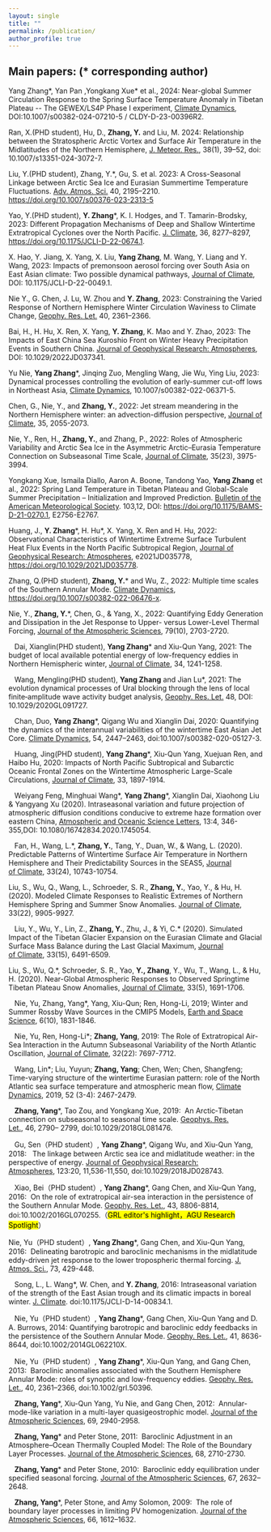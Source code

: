 ```yaml
---
layout: single
title: ""
permalink: /publication/
author_profile: true
---
```


## Main papers: (* corresponding author)

   Yang Zhang*, Yan Pan ,Yongkang Xue* et al., 2024: Near-global Summer Circulation Response to the Spring Surface Temperature Anomaly in Tibetan Plateau -- The GEWEX/LS4P Phase I experiment, <u>Climate Dynamics</u>, DOI:10.1007/s00382-024-07210-5 / CLDY-D-23-00396R2.

   Ran, X.(PHD student), Hu, D., **Zhang, Y.** and Liu, M. 2024: Relationship between the Stratospheric Arctic Vortex and Surface Air Temperature in the Midlatitudes of the Northern Hemisphere, <u>J. Meteor. Res.</u>, 38(1), 39–52, doi: 10.1007/s13351-024-3072-7. 

   Liu, Y.(PHD student), Zhang, Y.*, Gu, S. et al. 2023: A Cross-Seasonal Linkage between Arctic Sea Ice and Eurasian Summertime Temperature Fluctuations. <u>Adv. Atmos. Sci.</u> 40, 2195–2210. https://doi.org/10.1007/s00376-023-2313-5

   Yao, Y.(PHD student), **Y. Zhang***, K. I. Hodges, and T. Tamarin-Brodsky, 2023: Different Propagation Mechanisms of Deep and Shallow Wintertime Extratropical Cyclones over the North Pacific. <u>J. Climate</u>, 36, 8277–8297, https://doi.org/10.1175/JCLI-D-22-0674.1.

   X. Hao, Y. Jiang, X. Yang, X. Liu, **Yang Zhang**, M. Wang, Y. Liang and Y. Wang, 2023: Impacts of premonsoon aerosol forcing over South Asia on East Asian climate: Two possible dynamical pathways, <u>Journal of Climate</u>, DOI: 10.1175/JCLI-D-22-0049.1.
   
   Nie Y., G. Chen, J. Lu, W. Zhou and **Y. Zhang**, 2023: Constraining the Varied Response of Northern Hemisphere Winter Circulation Waviness to Climate Change, <u>Geophy. Res. Let.</u> 40, 2361–2366.

   Bai, H., H. Hu, X. Ren, X. Yang, **Y. Zhang**, K. Mao and Y. Zhao, 2023: The Impacts of East China Sea Kuroshio Front on Winter Heavy Precipitation Events in Southern China. <u>Journal of Geophysical Research: Atmospheres</u>, DOI: 10.1029/2022JD037341.

   Yu Nie, **Yang Zhang***, Jinqing Zuo, Mengling Wang, Jie Wu, Ying Liu, 2023: Dynamical processes controlling the evolution of early-summer cut-off lows in Northeast Asia, <u>Climate Dynamics</u>, 10.1007/s00382-022-06371-5.

   Chen, G., Nie, Y., and **Zhang, Y.**, 2022: Jet stream meandering in the Northern Hemisphere winter: an advection-diffusion perspective, <u>Journal of Climate</u>, 35, 2055-2073. 

   Nie, Y., Ren, H., **Zhang, Y.**, and Zhang, P., 2022: Roles of Atmospheric Variability and Arctic Sea Ice in the Asymmetric Arctic–Eurasia Temperature Connection on Subseasonal Time Scale, <u>Journal of Climate</u>, 35(23), 3975-3994.

   Yongkang Xue, Ismaila Diallo, Aaron A. Boone, Tandong Yao, **Yang Zhang** et al., 2022: Spring Land Temperature in Tibetan Plateau and Global-Scale Summer Precipitation – Initialization and Improved Prediction. <u>Bulletin of the American Meteorological Society</u>. 103,12, DOI: https://doi.org/10.1175/BAMS-D-21-0270.1, E2756-E2767.

   Huang, J., **Y. Zhang***, H. Hu*, X. Yang, X. Ren and H. Hu, 2022: Observational Characteristics of Wintertime Extreme Surface Turbulent Heat Flux Events in the North Pacific Subtropical Region, <u>Journal of Geophysical Research: Atmospheres</u>, e2021JD035778, https://doi.org/10.1029/2021JD035778.

   Zhang, Q.(PHD student), **Zhang, Y.*** and Wu, Z., 2022: Multiple time scales of the Southern Annular Mode. <u>Climate Dynamics</u>, https://doi.org/10.1007/s00382-022-06476-x.

   Nie, Y., **Zhang, Y.***, Chen, G., & Yang, X., 2022: Quantifying Eddy Generation and Dissipation in the Jet Response to Upper- versus Lower-Level Thermal Forcing, <u>Journal of the Atmospheric Sciences</u>, 79(10), 2703-2720. 

   Dai, Xianglin(PHD student), **Yang Zhang*** and Xiu-Qun Yang, 2021: The budget of local available potential energy of low-frequency eddies in Northern Hemispheric winter, <u>Journal of Climate</u>, 34, 1241-1258.

   Wang, Mengling(PHD student), **Yang Zhang** and Jian Lu*, 2021: The evolution dynamical processes of Ural blocking through the lens of local finite‐amplitude wave activity budget analysis, <u>Geophy. Res. Let.</u> 48, DOI: 10.1029/2020GL091727.
   
   Chan, Duo, **Yang Zhang***, Qigang Wu and Xianglin Dai, 2020: Quantifying the dynamics of the interannual variabilities of the wintertime East Asian Jet Core. <u>Climate Dynamics</u>, 54, 2447–2463, doi:10.1007/s00382-020-05127-3.
   
   Huang, Jing(PHD student), **Yang Zhang***, Xiu-Qun Yang, Xuejuan Ren, and Haibo Hu, 2020: Impacts of North Pacific Subtropical and Subarctic Oceanic Frontal Zones on the Wintertime Atmospheric Large-Scale Circulations, <u>Journal of Climate</u>, 33, 1897-1914.
   
   Weiyang Feng, Minghuai Wang*, **Yang Zhang***, Xianglin Dai, Xiaohong Liu & Yangyang Xu (2020). Intraseasonal variation and future projection of atmospheric diffusion conditions conducive to extreme haze formation over eastern China, <u>Atmospheric and Oceanic Science Letters</u>, 13:4, 346-355,DOI: 10.1080/16742834.2020.1745054.

   Fan, H., Wang, L.*, **Zhang, Y.**, Tang, Y., Duan, W., & Wang, L. (2020). Predictable Patterns of Wintertime Surface Air Temperature in Northern Hemisphere and Their Predictability Sources in the SEAS5, <u>Journal of Climate</u>, 33(24), 10743-10754.

   Liu, S., Wu, Q., Wang, L., Schroeder, S. R., **Zhang, Y.**, Yao, Y., & Hu, H. (2020). Modeled Climate Responses to Realistic Extremes of Northern Hemisphere Spring and Summer Snow Anomalies. <u>Journal of Climate</u>, 33(22), 9905-9927.

   Liu, Y., Wu, Y., Lin, Z., **Zhang, Y.**, Zhu, J., & Yi, C.* (2020). Simulated Impact of the Tibetan Glacier Expansion on the Eurasian Climate and Glacial Surface Mass Balance during the Last Glacial Maximum, <u>Journal of Climate</u>, 33(15), 6491-6509.

   Liu, S., Wu, Q.*, Schroeder, S. R., Yao, **Y., Zhang**, Y., Wu, T., Wang, L., & Hu, H. (2020). Near-Global Atmospheric Responses to Observed Springtime Tibetan Plateau Snow Anomalies, <u>Journal of Climate</u>, 33(5), 1691-1706.
   
   Nie, Yu, Zhang, Yang*, Yang, Xiu-Qun; Ren, Hong-Li, 2019; Winter and Summer Rossby Wave Sources in the CMIP5 Models, <u>Earth and Space Science</u>, 6(10), 1831-1846.
   
   Nie, Yu, Ren, Hong-Li*; **Zhang, Yang**, 2019: The Role of Extratropical Air-Sea Interaction in the Autumn Subseasonal Variability of the North Atlantic Oscillation, <u>Journal of Climate</u>, 32(22): 7697-7712.
   
   Wang, Lin*; Liu, Yuyun; **Zhang, Yang**; Chen, Wen; Chen, Shangfeng; Time-varying structure of the wintertime Eurasian pattern: role of the North Atlantic sea surface temperature and atmospheric mean flow, <u>Climate Dynamics</u>, 2019, 52 (3-4): 2467-2479.
   
   **Zhang, Yang***, Tao Zou, and Yongkang Xue, 2019:  An Arctic‐Tibetan connection on subseasonal to seasonal time scale. <u>Geophys. Res. Let.</u>, 46, 2790– 2799, doi:10.1029/2018GL081476. 
   
   Gu, Sen（PHD student）, **Yang Zhang***, Qigang Wu, and Xiu-Qun Yang, 2018:   The linkage between Arctic sea ice and midlatitude weather: in the perspective of energy. <u>Journal of Geophysical Research: Atmospheres</u>, 123:20, 11,536-11,550, doi:10.1029/2018JD028743.    
   
   Xiao, Bei（PHD student）, **Yang Zhang***, Gang Chen, and Xiu-Qun Yang, 2016:  On the role of extratropical air-sea interaction in the persistence of the Southern Annular Mode. <u>Geophy. Res. Let.</u>, 43, 8806-8814, doi:10.1002/2016GL070255.（<mark>GRL editor's highlight，AGU Research Spotlight</mark>） 

   Nie, Yu（PHD student）, **Yang Zhang***, Gang Chen, and Xiu-Qun Yang, 2016:  Delineating barotropic and baroclinic mechanisms in the midlatitude eddy-driven jet response to the lower tropospheric thermal forcing. <u>J. Atmos. Sci.</u>, 73, 429-448.  
   
   Song, L., L. Wang*, W. Chen, and **Y. Zhang**, 2016: Intraseasonal variation of the strength of the East Asian trough and its climatic impacts in boreal winter. <u>J. Climate</u>. doi:10.1175/JCLI-D-14-00834.1.
   
   Nie, Yu（PHD student）, **Yang Zhang***, Gang Chen, Xiu-Qun Yang and D. A. Burrows, 2014: Quantifying barotropic and baroclinic eddy feedbacks in the persistence of the Southern Annular Mode. <u>Geophy. Res. Let.</u>, 41, 8636-8644, doi:10.1002/2014GL062210X. 
   
   Nie, Yu（PHD student）, **Yang Zhang***, Xiu-Qun Yang, and Gang Chen, 2013:  Baroclinic anomalies associated with the Southern Hemisphere Annular Mode: roles of synoptic and low-frequency eddies. <u>Geophy. Res. Let.</u>, 40, 2361–2366, doi:10.1002/grl.50396. 
   
   **Zhang, Yang***, Xiu-Qun Yang, Yu Nie, and Gang Chen, 2012:  Annular-mode-like variation in a multi-layer quasigeostrophic model. <u>Journal of the Atmospheric Sciences</u>, 69, 2940-2958. 
   
   **Zhang, Yang*** and Peter Stone, 2011:  Baroclinic Adjustment in an Atmosphere–Ocean Thermally Coupled Model: The Role of the Boundary Layer Processes. <u>Journal of the Atmospheric Sciences</u>, 68, 2710-2730.  
   
   **Zhang, Yang*** and Peter Stone, 2010:  Baroclinic eddy equilibration under specified seasonal forcing. <u>Journal of the Atmospheric Sciences</u>, 67, 2632–2648. 
   
   **Zhang, Yang***, Peter Stone, and Amy Solomon, 2009:  The role of boundary layer processes in limiting PV homogenization. <u>Journal of the Atmospheric Sciences</u>, 66, 1612–1632.  
